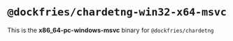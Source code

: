 # `@dockfries/chardetng-win32-x64-msvc`

This is the **x86_64-pc-windows-msvc** binary for `@dockfries/chardetng`

